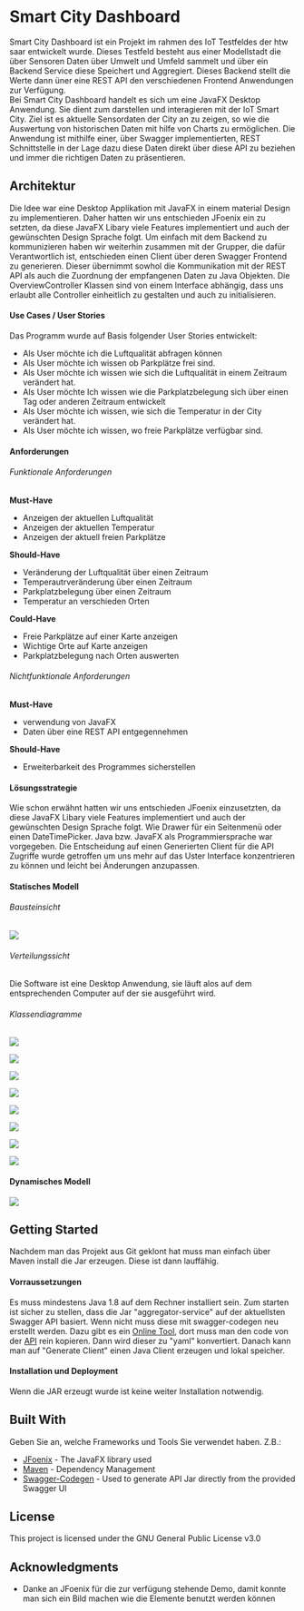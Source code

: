 # Smart City Dashboard

Smart City Dashboard ist ein Projekt im rahmen des IoT Testfeldes der htw saar entwickelt wurde. Dieses Testfeld besteht aus einer Modellstadt die über Sensoren Daten über Umwelt und Umfeld sammelt und über ein Backend Service diese Speichert und Aggregiert. Dieses Backend stellt die Werte dann üner eine REST API den verschiedenen Frontend Anwendungen zur Verfügung.\
Bei Smart City Dashboard handelt es sich um eine JavaFX Desktop Anwendung. Sie dient zum darstellen und interagieren mit der IoT Smart City. Ziel ist es aktuelle Sensordaten der City an zu zeigen, so wie die Auswertung von historischen Daten mit hilfe von Charts zu ermöglichen. Die Anwendung ist mithilfe einer, über Swagger implementierten, REST Schnittstelle in der Lage dazu diese Daten direkt über diese API zu beziehen und immer die richtigen Daten zu präsentieren.

## Architektur

Die Idee war eine Desktop Applikation mit JavaFX in einem material Design zu implementieren. Daher hatten wir uns entschieden JFoenix ein zu setzten, da diese JavaFX Libary viele Features implementiert und auch der gewünschten Design Sprache folgt. 
Um einfach mit dem Backend zu kommunizieren haben wir weiterhin zusammen mit der Grupper, die dafür Verantwortlich ist, entschieden einen Client über deren Swagger Frontend zu generieren. Dieser übernimmt sowhol die Kommunikation mit der REST API als auch die Zuordnung der empfangenen Daten zu Java Objekten.
Die OverviewController Klassen sind von einem Interface abhängig, dass uns erlaubt alle Controller einheitlich zu gestalten und auch zu initialisieren.


#### Use Cases / User Stories

Das Programm wurde auf Basis folgender User Stories entwickelt:

* Als User möchte ich die Luftqualität abfragen können
* Als User möchte ich wissen ob Parkplätze frei sind.
* Als User möchte ich wissen wie sich die Luftqualität in einem Zeitraum verändert hat.
* Als User möchte Ich wissen wie die Parkplatzbelegung sich über einen Tag oder anderen Zeitraum entwickelt
* Als User möchte ich wissen, wie sich die Temperatur in der City verändert hat.
* Als User möchte ich wissen, wo freie Parkplätze verfügbar sind.


#### Anforderungen

###### Funktionale Anforderungen
    
**Must-Have**
* Anzeigen der aktuellen Luftqualität
* Anzeigen der aktuellen Temperatur
* Anzeigen der aktuell freien Parkplätze

**Should-Have**
* Veränderung der Luftqualität über einen Zeitraum
* Temperautrveränderung über einen Zeitraum
* Parkplatzbelegung über einen Zeitraum
* Temperatur an verschieden Orten

**Could-Have**
* Freie Parkplätze auf einer Karte anzeigen
* Wichtige Orte auf Karte anzeigen
* Parkplatzbelegung nach Orten auswerten

###### Nichtfunktionale Anforderungen

**Must-Have**
* verwendung von JavaFX
* Daten über eine REST API entgegennehmen

**Should-Have**
* Erweiterbarkeit des Programmes sicherstellen


#### Lösungsstrategie

Wie schon erwähnt hatten wir uns entschieden JFoenix einzusetzten, da diese JavaFX Libary viele Features implementiert und auch der gewünschten Design Sprache folgt. Wie Drawer für ein Seitenmenü oder einen DateTimePicker.
Java bzw. JavaFX als Programmiersprache war vorgegeben. Die Entscheidung auf einen Generierten Client für die API Zugriffe wurde getroffen um uns mehr auf das Uster Interface konzentrieren zu können und leicht bei Änderungen anzupassen.

#### Statisches Modell

###### Bausteinsicht
![](readme-pictures/Bausteinsicht.jpg)


###### Verteilungssicht
Die Software ist eine Desktop Anwendung, sie läuft alos auf dem entsprechenden Computer auf der sie ausgeführt wird.

###### Klassendiagramme

![](readme-pictures/Package%20app.png)

![](readme-pictures/Package%20base.png)

![](readme-pictures/Package%20components.png)


![](readme-pictures/Package%20controller.png)

![](readme-pictures/Package%20implementation.png)


![](readme-pictures/Package%20interfaces.png)

![](readme-pictures/Package%20model.png)

![](readme-pictures/Package%20service.png)


#### Dynamisches Modell

![](readme-pictures/Ablaufdiagramm.jpg)

## Getting Started
Nachdem man das Projekt aus Git geklont hat muss man einfach über Maven install die Jar erzeugen. Diese ist dann lauffähig.

#### Vorraussetzungen

Es muss mindestens Java 1.8 auf dem Rechner installiert sein.
Zum starten ist sicher zu stellen, dass die Jar "aggregator-service" auf der aktuellsten Swagger API basiert. Wenn nicht muss diese mit swagger-codegen neu erstellt werden.
Dazu gibt es ein [Online Tool](https://editor.swagger.io/), dort muss man den code von der [API](http://stl-e-01.htwsaar.de/v3/api-docs) rein kopieren. Dann wird dieser zu "yaml" konvertiert. Danach kann man auf "Generate Client" einen Java Client erzeugen und lokal speicher.

#### Installation und Deployment

Wenn die JAR erzeugt wurde ist keine weiter Installation notwendig.


## Built With
Geben Sie an, welche Frameworks und Tools Sie verwendet haben. Z.B.:

* [JFoenix](https://github.com/jfoenixadmin/JFoenix) - The JavaFX library used
* [Maven](https://maven.apache.org/) - Dependency Management
* [Swagger-Codegen](https://editor.swagger.io/) - Used to generate API Jar directly from the provided Swagger UI


## License

This project is licensed under the GNU General Public License v3.0

## Acknowledgments

* Danke an JFoenix für die zur verfügung stehende Demo, damit konnte man sich ein Bild machen wie die Elemente benutzt werden können

